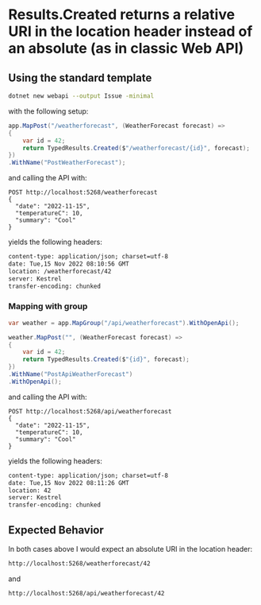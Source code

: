 # Results.Created returns a relative URI in the location header instead of an absolute (as in classic Web API)

## Using the standard template

```bash
dotnet new webapi --output Issue -minimal
```

with the following setup:

```csharp
app.MapPost("/weatherforecast", (WeatherForecast forecast) =>
{
    var id = 42;
    return TypedResults.Created($"/weatherforecast/{id}", forecast);
})
.WithName("PostWeatherForecast");
```

and calling the API with:

```http
POST http://localhost:5268/weatherforecast
{
  "date": "2022-11-15",
  "temperatureC": 10,
  "summary": "Cool"
}
```

yields the following headers:

```txt
content-type: application/json; charset=utf-8
date: Tue,15 Nov 2022 08:10:56 GMT
location: /weatherforecast/42
server: Kestrel
transfer-encoding: chunked
```

### Mapping with group

```csharp
var weather = app.MapGroup("/api/weatherforecast").WithOpenApi();

weather.MapPost("", (WeatherForecast forecast) =>
{
    var id = 42;
    return TypedResults.Created($"{id}", forecast);
})
.WithName("PostApiWeatherForecast")
.WithOpenApi();
```

and calling the API with:

```http
POST http://localhost:5268/api/weatherforecast
{
  "date": "2022-11-15",
  "temperatureC": 10,
  "summary": "Cool"
}
```

yields the following headers:

```txt
content-type: application/json; charset=utf-8
date: Tue,15 Nov 2022 08:11:26 GMT
location: 42
server: Kestrel
transfer-encoding: chunked
```

## Expected Behavior

In both cases above I would expect an absolute URI in the location header:

```txt
http://localhost:5268/weatherforecast/42
```

and

```txt
http://localhost:5268/api/weatherforecast/42
```
